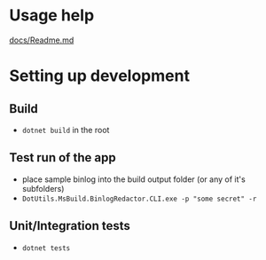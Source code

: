 # Usage help

[docs/Readme.md](docs/Readme.md)

# Setting up development

## Build

* `dotnet build` in the root

## Test run of the app

* place sample binlog into the build output folder (or any of it's subfolders)
* `DotUtils.MsBuild.BinlogRedactor.CLI.exe -p "some secret" -r`

## Unit/Integration tests

* `dotnet tests`
